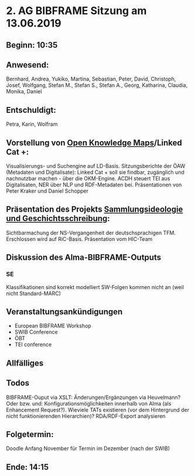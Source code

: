 # 2. AG BIBFRAME Sitzung am 13.06.2019

## Beginn: 10:35

## Anwesend:
Bernhard, Andrea, Yukiko, Martina, Sebastian, Peter, David, Christoph, Josef, Wolfgang, Stefan M., Stefan S., Stefan A., Georg, Katharina, Claudia, Monika, Daniel

## Entschuldigt:
Petra, Karin, Wolfram

## Vorstellung von [Open Knowledge Maps](https://openknowledgemaps.org/)/Linked Cat +:
Visualisierungs- und Suchengine auf LD-Basis. Sitzungsberichte der ÖAW (Metadaten und Digitalisate): Linked Cat + soll sie findbar, zugänglich und nachnutzbar machen - über die OKM-Engine. ACDH steuert TEI aus Digitalisaten, NER über NLP und RDF-Metadaten bei. Präsentationen von Peter Kraker und Daniel Schopper

## Präsentation des Projekts [Sammlungsideologie und Geschichtsschreibung](https://tfm.univie.ac.at/forschung/drittmittelprojekte/sammlungsideologie-und-geschichtsschreibung/):
Sichtbarmachung der NS-Vergangenheit der deutschsprachigen TFM. Erschlossen wird auf RiC-Basis.
Präsentation vom HIC-Team

## Diskussion des Alma-BIBFRAME-Outputs

### SE
Klassifikationen sind korrekt modelliert
SW-Folgen kommen nicht an (weil nicht Standard-MARC)

## Veranstaltungsankündigungen
- European BIBFRAME Workshop
- SWIB Conference
- ÖBT
- TEI conference

## Allfälliges

## Todos
BIBFRAME-Ouput via XSLT: Änderungen/Ergänzungen via Heuvelmann? Oder bzw. und: Konfigurationsmöglichkeiten innerhalb von Alma (als Enhancement Request?). Wieviele TATs existieren (vor dem Hintergrund der nicht funktionierenden Hierarchien)?
RDA/RDF-Export analysieren

## Folgetermin: 
Doodle Anfang November für Termin im Dezember (nach der SWIB)
## Ende: 14:15
